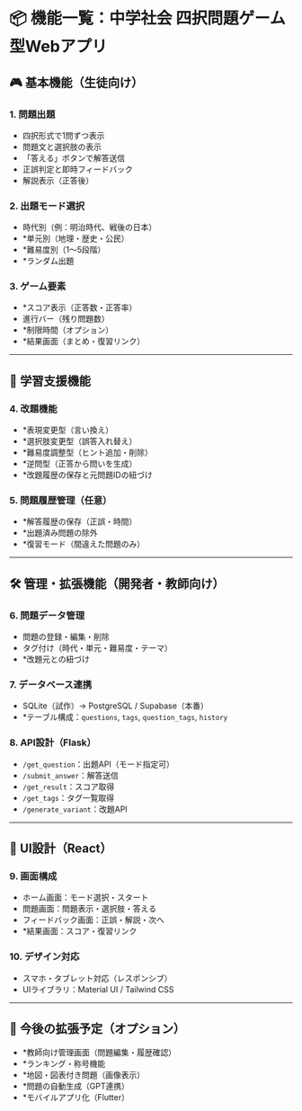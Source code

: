 # 📦 機能一覧：中学社会 四択問題ゲーム型Webアプリ

## 🎮 基本機能（生徒向け）

### 1. 問題出題
- 四択形式で1問ずつ表示
- 問題文と選択肢の表示
- 「答える」ボタンで解答送信
- 正誤判定と即時フィードバック
- 解説表示（正答後）

### 2. 出題モード選択
- 時代別（例：明治時代、戦後の日本）
- *単元別（地理・歴史・公民）
- *難易度別（1〜5段階）
- *ランダム出題

### 3. ゲーム要素
- *スコア表示（正答数・正答率）
- 進行バー（残り問題数）
- *制限時間（オプション）
- *結果画面（まとめ・復習リンク）

---

## 🧠 学習支援機能

### 4. 改題機能
- *表現変更型（言い換え）
- *選択肢変更型（誤答入れ替え）
- *難易度調整型（ヒント追加・削除）
- *逆問型（正答から問いを生成）
- *改題履歴の保存と元問題IDの紐づけ

### 5. 問題履歴管理（任意）
- *解答履歴の保存（正誤・時間）
- *出題済み問題の除外
- *復習モード（間違えた問題のみ）

---

## 🛠 管理・拡張機能（開発者・教師向け）

### 6. 問題データ管理
- 問題の登録・編集・削除
- タグ付け（時代・単元・難易度・テーマ）
- *改題元との紐づけ

### 7. データベース連携
- SQLite（試作）→ PostgreSQL / Supabase（本番）
- *テーブル構成：`questions`, `tags`, `question_tags`, `history`

### 8. API設計（Flask）
- `/get_question`：出題API（モード指定可）
- `/submit_answer`：解答送信
- `/get_result`：スコア取得
- `/get_tags`：タグ一覧取得
- `/generate_variant`：改題API

---

## 📱 UI設計（React）

### 9. 画面構成
- ホーム画面：モード選択・スタート
- 問題画面：問題表示・選択肢・答える
- フィードバック画面：正誤・解説・次へ
- *結果画面：スコア・復習リンク

### 10. デザイン対応
- スマホ・タブレット対応（レスポンシブ）
- UIライブラリ：Material UI / Tailwind CSS

---

## 🚀 今後の拡張予定（オプション）

- *教師向け管理画面（問題編集・履歴確認）
- *ランキング・称号機能
- *地図・図表付き問題（画像表示）
- *問題の自動生成（GPT連携）
- *モバイルアプリ化（Flutter）

